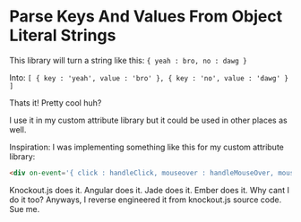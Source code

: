 # Parse Keys And Values From Object Literal Strings

This library will turn a string like this:
    `{ yeah : bro, no : dawg }`

Into:
    `[
        {
            key : 'yeah',
            value : 'bro'
        },
        {
            key : 'no',
            value : 'dawg'
        }
    ]`

Thats it!
Pretty cool huh?

I use it in my custom attribute library but it could be used in other places as well.

Inspiration: I was implementing something like this for my custom attribute library:
```html
<div on-event='{ click : handleClick, mouseover : handleMouseOver, mouseOut : handleMouseOut }'></div>
```

Knockout.js does it. Angular does it. Jade does it. Ember does it. Why cant I do it too?
Anyways, I reverse engineered it from knockout.js source code. Sue me.